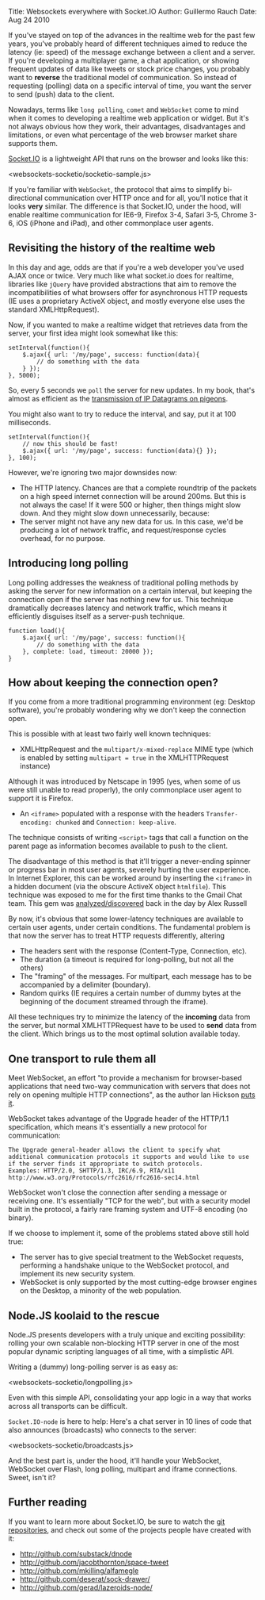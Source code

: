 Title: Websockets everywhere with Socket.IO
Author: Guillermo Rauch
Date: Aug 24 2010

If you've stayed on top of the advances in the realtime web for the past few years, you've probably heard of different techniques aimed to reduce the latency (ie: speed) of the message exchange between a client and a server. If you're developing a multiplayer game, a chat application, or showing frequent updates of data like tweets or stock price changes, you probably want to **reverse** the traditional model of communication. So instead of requesting (polling) data on a specific interval of time, you want the server to send (push) data to the client.

Nowadays, terms like `long polling`, `comet` and `WebSocket` come to mind when it comes to developing a realtime web application or widget. But it's not always obvious how they work, their advantages, disadvantages and limitations, or even what percentage of the web browser market share supports them.

[Socket.IO](http://socket.io) is a lightweight API that runs on the browser and looks like this:

<websockets-socketio/socketio-sample.js>

If you're familiar with `WebSocket`, the protocol that aims to simplify bi-directional communication over HTTP once and for all, you'll notice that it looks **very** similar. The difference is that Socket.IO, under the hood, will enable realtime communication for IE6-9, Firefox 3-4, Safari 3-5, Chrome 3-6, iOS (iPhone and iPad), and other commonplace user agents.

## Revisiting the history of the realtime web

In this day and age, odds are that if you're a web developer you've used AJAX once or twice. Very much like what socket.io does for realtime, libraries like `jQuery` have provided abstractions that aim to remove the incompatibilities of what browsers offer for asynchronous HTTP requests (IE uses a proprietary ActiveX object, and mostly everyone else uses the standard XMLHttpRequest).

Now, if you wanted to make a realtime widget that retrieves data from the server, your first idea might look somewhat like this:

	setInterval(function(){
    	$.ajax({ url: '/my/page', success: function(data){
        	// do something with the data
    	} });
	}, 5000);

So, every 5 seconds we `poll` the server for new updates. In my book, that's almost as efficient as the [transmission of IP Datagrams on pigeons](http://www.rfc-editor.org/rfc/rfc1149.txt).

You might also want to try to reduce the interval, and say, put it at 100 milliseconds.

	setInterval(function(){
    	// now this should be fast!
    	$.ajax({ url: '/my/page', success: function(data){} });
	}, 100);

However, we're ignoring two major downsides now:

* The HTTP latency. Chances are that a complete roundtrip of the packets on a high speed internet connection will be around 200ms. But this is not always the case! If it were 500 or higher, then things might slow down. And they might slow down unnecessarily, because:
* The server might not have any new data for us. In this case, we'd be producing a lot of network traffic, and request/response cycles overhead, for no purpose.

## Introducing long polling

Long polling addresses the weakness of traditional polling methods by asking the server for new information on a certain interval, but keeping the connection open if the server has nothing new for us. This technique dramatically decreases latency and network traffic, which means it efficiently disguises itself as a server-push technique.

	function load(){
    	$.ajax({ url: '/my/page', success: function(){
        	// do something with the data
    	}, complete: load, timeout: 20000 });
	}

## How about keeping the connection open?

If you come from a more traditional programming environment (eg: Desktop software), you're probably wondering why we don't keep the connection open.

This is possible with at least two fairly well known techniques:

* XMLHttpRequest and the `multipart/x-mixed-replace` MIME type (which is enabled by setting `multipart = true` in the XMLHTTPRequest instance)

Although it was introduced by Netscape in 1995 (yes, when some of us were still unable to read properly), the only commonplace user agent to support it is Firefox.

* An `<iframe>` populated with a response with the headers `Transfer-encoding: chunked` and `Connection: keep-alive`.

The technique consists of writing `<script>` tags that call a function on the parent page as information becomes available to push to the client.

The disadvantage of this method is that it'll trigger a never-ending spinner or progress bar in most user agents, severely hurting the user experience. In Internet Explorer, this can be worked around by inserting the `<iframe>` in a hidden document (via the obscure ActiveX object `htmlfile`). This technique was exposed to me for the first time thanks to the Gmail Chat team. This gem was [analyzed/discovered](http://infrequently.org/2006/02/what-else-is-burried-down-in-the-depths-of-googles-amazing-javascript/) back in the day by Alex Russell

By now, it's obvious that some lower-latency techniques are available to certain user agents, under certain conditions. The fundamental problem is that now the server has to treat HTTP requests differently, altering

* The headers sent with the response (Content-Type, Connection, etc).
* The duration (a timeout is required for long-polling, but not all the others)
* The "framing" of the messages. For multipart, each message has to be accompanied by a delimiter (boundary).
* Random quirks (IE requires a certain number of dummy bytes at the beginning of the document streamed through the iframe).

All these techniques try to minimize the latency of the **incoming** data from the server, but normal XMLHTTPRequest have to be used to **send** data from the client. Which brings us to the most optimal solution available today.

## One transport to rule them all

Meet WebSocket, an effort "to provide a mechanism for browser-based applications that need two-way communication with servers that does not rely on opening multiple HTTP connections", as the author Ian Hickson [puts it](http://tools.ietf.org/html/draft-hixie-thewebsocketprotocol-76).

WebSocket takes advantage of the Upgrade header of the HTTP/1.1 specification, which means it's essentially a new protocol for communication:

	The Upgrade general-header allows the client to specify what additional communication protocols it supports and would like to use if the server finds it appropriate to switch protocols.
	Examples: HTTP/2.0, SHTTP/1.3, IRC/6.9, RTA/x11
	http://www.w3.org/Protocols/rfc2616/rfc2616-sec14.html

WebSocket won't close the connection after sending a message or receiving one. It's essentially "TCP for the web", but with a security model built in the protocol, a fairly rare framing system and UTF-8 encoding (no binary).

If we choose to implement it, some of the problems stated above still hold true:

* The server has to give special treatment to the WebSocket requests, performing a handshake unique to the WebSocket protocol, and implement its new security system.
* WebSocket is only supported by the most cutting-edge browser engines on the Desktop, a minority of the web population.

## Node.JS koolaid to the rescue

Node.JS presents developers with a truly unique and exciting possibility: rolling your own scalable non-blocking HTTP server in one of the most popular dynamic scripting languages of all time, with a simplistic API.

Writing a (dummy) long-polling server is as easy as:

<websockets-socketio/longpolling.js>

Even with this simple API, consolidating your app logic in a way that works across all transports can be difficult.

`Socket.IO-node` is here to help: Here's a chat server in 10 lines of code that also announces (broadcasts) who connects to the server:

<websockets-socketio/broadcasts.js>

And the best part is, under the hood, it'll handle your WebSocket, WebSocket over Flash, long polling, multipart and iframe connections. Sweet, isn't it?

## Further reading

If you want to learn more about Socket.IO, be sure to watch the [git](http://github.com/learnboost/socket.io) [repositories](http://github.com/learnboost/socket.io-node), and check out some of the projects people have created with it:

* <http://github.com/substack/dnode>
* <http://github.com/jacobthornton/space-tweet>
* <http://github.com/mkilling/alfamegle>
* <http://github.com/deserat/sock-drawer/>
* <http://github.com/gerad/lazeroids-node/>

